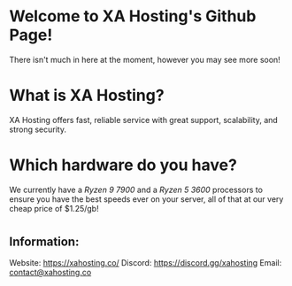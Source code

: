 # Welcome to XA Hosting's Github Page!
There isn't much in here at the moment, however you may see more soon!
#
# What is XA Hosting?
XA Hosting offers fast, reliable service with great support, scalability, and strong security.
#
# Which hardware do you have?
We currently have a *Ryzen 9 7900* and a *Ryzen 5 3600* processors to ensure you have the best speeds ever on your server, all of that at our very cheap price of $1.25/gb!
#
## Information:
Website: https://xahosting.co/
Discord: https://discord.gg/xahosting
Email: contact@xahosting.co
